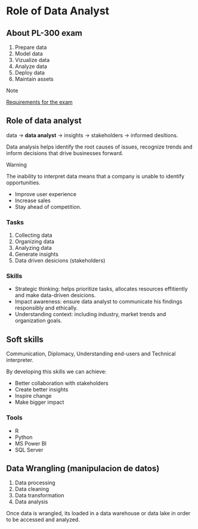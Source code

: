 # Role of Data Analyst
## About PL-300 exam
1. Prepare data
2. Model data
3. Vizualize data
4. Analyze data
5. Deploy data
6. Maintain assets

> [!NOTE]
> [Requirements for the exam](https://learn.microsoft.com/en-us/credentials/certifications/data-analyst-associate/?practice-assessment-type=certification)

## Role of data analyst
data -> **data analyst** -> insights -> stakeholders -> informed desitions.

Data analysis helps identify the root causes of issues, recognize trends and inform decisions that drive businesses forward.

> [!WARNING]
> The inability to interpret data means that a company is unable to identify opportunities.
> - Improve user experience
> - Increase sales
> - Stay ahead of competition.

### Tasks
1. Collecting data
2. Organizing data
3. Analyzing data
4. Generate insights
5. Data driven desicions (stakeholders) 

### Skills
- Strategic thinking: helps prioritize tasks, allocates resources effitiently and make data-driven desicions.
- Impact awareness: ensure data analyst to communicate his findings responsibly and ethically.
- Understanding context: including industry, market trends and organization goals.

## Soft skills
Communication, Diplomacy, Understanding end-users and Technical interpreter.

By developing this skills we can achieve:
- Better collaboration with stakeholders
- Create better insights
- Inspire change
- Make bigger impact

### Tools
- R
- Python
- MS Power BI
- SQL Server

## Data Wrangling (manipulacion de datos)
1. Data processing
2. Data cleaning
3. Data transformation
4. Data analysis

Once data is wrangled, its loaded in a data warehouse or data lake in order to be accessed and analyzed.

